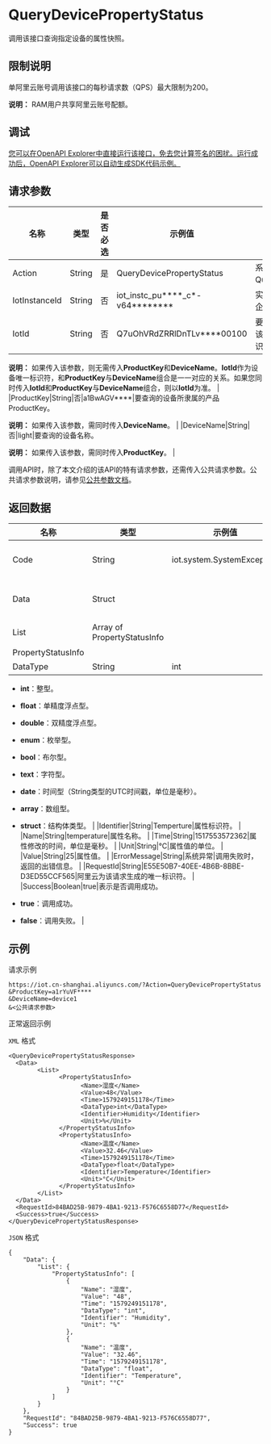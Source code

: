 # QueryDevicePropertyStatus

调用该接口查询指定设备的属性快照。

## 限制说明

单阿里云账号调用该接口的每秒请求数（QPS）最大限制为200。

**说明：** RAM用户共享阿里云账号配额。

## 调试

[您可以在OpenAPI Explorer中直接运行该接口，免去您计算签名的困扰。运行成功后，OpenAPI Explorer可以自动生成SDK代码示例。](https://api.aliyun.com/#product=Iot&api=QueryDevicePropertyStatus&type=RPC&version=2018-01-20)

## 请求参数

|名称|类型|是否必选|示例值|描述|
|--|--|----|---|--|
|Action|String|是|QueryDevicePropertyStatus|系统规定参数。取值：QueryDevicePropertyStatus。 |
|IotInstanceId|String|否|iot\_instc\_pu\*\*\*\*\_c\*-v64\*\*\*\*\*\*\*\*|实例ID。公共实例不传此参数，企业版实例需传入。 |
|IotId|String|否|Q7uOhVRdZRRlDnTLv\*\*\*\*00100|要查询的设备ID。物联网平台为该设备颁发的ID，设备的唯一标识符。

 **说明：** 如果传入该参数，则无需传入**ProductKey**和**DeviceName**。**IotId**作为设备唯一标识符，和**ProductKey**与**DeviceName**组合是一一对应的关系。如果您同时传入**IotId**和**ProductKey**与**DeviceName**组合，则以**IotId**为准。 |
|ProductKey|String|否|a1BwAGV\*\*\*\*|要查询的设备所隶属的产品ProductKey。

 **说明：** 如果传入该参数，需同时传入**DeviceName**。 |
|DeviceName|String|否|light|要查询的设备名称。

 **说明：** 如果传入该参数，需同时传入**ProductKey**。 |

调用API时，除了本文介绍的该API的特有请求参数，还需传入公共请求参数。公共请求参数说明，请参见[公共参数文档](~~30561~~)。

## 返回数据

|名称|类型|示例值|描述|
|--|--|---|--|
|Code|String|iot.system.SystemException|调用失败时，返回的错误码。更多信息，请参见[错误码](~~87387~~)。 |
|Data|Struct| |调用成功时，返回的数据，详情请参见**List**包含的参数。 |
|List|Array of PropertyStatusInfo| |返回的属性集合信息（**PropertyStatusInfo**）。 |
|PropertyStatusInfo| | | |
|DataType|String|int|属性格式类型，取值：

 -   **int**：整型。
-   **float**：单精度浮点型。
-   **double**：双精度浮点型。
-   **enum**：枚举型。
-   **bool**：布尔型。
-   **text**：字符型。
-   **date**：时间型（String类型的UTC时间戳，单位是毫秒）。
-   **array**：数组型。
-   **struct**：结构体类型。 |
|Identifier|String|Temperture|属性标识符。 |
|Name|String|temperature|属性名称。 |
|Time|String|1517553572362|属性修改的时间，单位是毫秒。 |
|Unit|String|°C|属性值的单位。 |
|Value|String|25|属性值。 |
|ErrorMessage|String|系统异常|调用失败时，返回的出错信息。 |
|RequestId|String|E55E50B7-40EE-4B6B-8BBE-D3ED55CCF565|阿里云为该请求生成的唯一标识符。 |
|Success|Boolean|true|表示是否调用成功。

 -   **true**：调用成功。
-   **false**：调用失败。 |

## 示例

请求示例

```
https://iot.cn-shanghai.aliyuncs.com/?Action=QueryDevicePropertyStatus
&ProductKey=a1rYuVF****
&DeviceName=device1
&<公共请求参数>
```

正常返回示例

`XML` 格式

```
<QueryDevicePropertyStatusResponse>
  <Data>
        <List>
              <PropertyStatusInfo>
                    <Name>湿度</Name>
                    <Value>48</Value>
                    <Time>1579249151178</Time>
                    <DataType>int</DataType>
                    <Identifier>Humidity</Identifier>
                    <Unit>%</Unit>
              </PropertyStatusInfo>
              <PropertyStatusInfo>
                    <Name>温度</Name>
                    <Value>32.46</Value>
                    <Time>1579249151178</Time>
                    <DataType>float</DataType>
                    <Identifier>Temperature</Identifier>
                    <Unit>°C</Unit>
              </PropertyStatusInfo>
        </List>
  </Data>
  <RequestId>84BAD25B-9879-4BA1-9213-F576C6558D77</RequestId>
  <Success>true</Success>
</QueryDevicePropertyStatusResponse>
```

`JSON` 格式

```
{
	"Data": {
		"List": {
			"PropertyStatusInfo": [
				{
					"Name": "湿度",
					"Value": "48",
					"Time": "1579249151178",
					"DataType": "int",
					"Identifier": "Humidity",
					"Unit": "%"
				},
				{
					"Name": "温度",
					"Value": "32.46",
					"Time": "1579249151178",
					"DataType": "float",
					"Identifier": "Temperature",
					"Unit": "°C"
				}
			]
		}
	},
	"RequestId": "84BAD25B-9879-4BA1-9213-F576C6558D77",
	"Success": true
}
```


